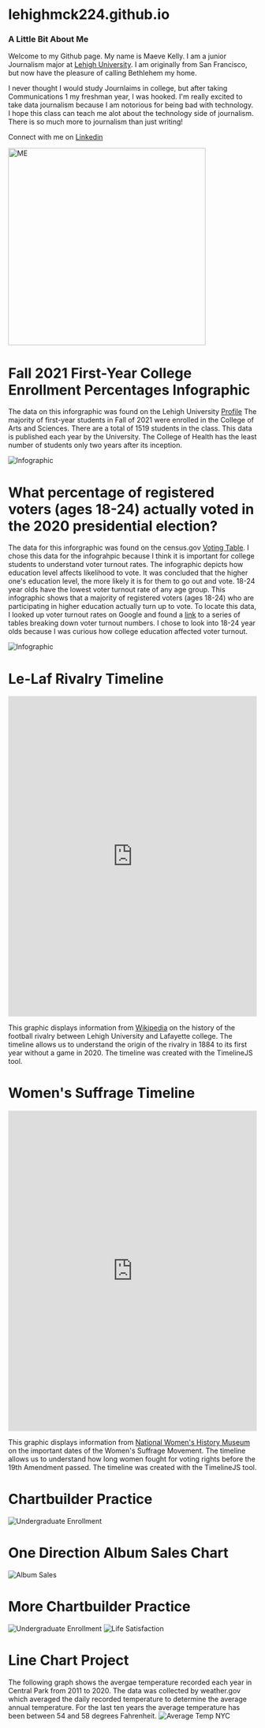 # lehighmck224.github.io
### A Little Bit About Me
Welcome to my Github page. My name is Maeve Kelly. I am a junior Journalism major at [Lehigh University](https://www1.lehigh.edu). I am originally from San Francisco, but now have the pleasure of calling Bethlehem my home. 

I never thought I would study Journlaims in college, but after taking Communications 1 my freshman year, I was hooked. I'm really excited to take data journalism because I am notorious for being bad with technology. I hope this class can teach me alot about the technology side of journalism. There is so much more to journalism than just writing!

Connect with me on [Linkedin](https://www.linkedin.com/in/mck224/)


<img src="https://github.com/lehighmck224/lehighmck224.github.io/blob/main/IMG_5619.jpeg?raw=true" alt="ME" width="400"/>

# Fall 2021 First-Year College Enrollment Percentages Infographic

The data on this inforgraphic was found on the Lehigh University [Profile](https://oirsa.lehigh.edu/sites/oirsa.lehigh.edu/files/LUprofile_2021.pdf) 
The majority of first-year students in Fall of 2021 were enrolled in the College of Arts and Sciences. There are a total of 1519 students in the class. This data is published each year by the University. The College of Health has the least number of students only two years after its inception.

![Infographic](https://github.com/lehighmck224/lehighmck224.github.io/blob/main/Your%20paragraph%20text.png?raw=true)

# What percentage of registered voters (ages 18-24) actually voted in the 2020 presidential election?

The data for this inforgraphic was found on the census.gov [Voting Table](https://www2.census.gov/programs-surveys/cps/tables/p20/585/table05_2.xlsx).
I chose this data for the infograhpic because I think it is important for college students to understand voter turnout rates. The infographic depicts how education level affects likelihood to vote. It was concluded that the higher one's education level, the more likely it is for them to go out and vote. 18-24 year olds have the lowest voter turnout rate of any age group. This infographic shows that a majority of registered voters (ages 18-24) who are participating in higher education actually turn up to vote. To locate this data, I looked up voter turnout rates on Google and found a [link](https://www.census.gov/data/tables/time-series/demo/voting-and-registration/p20-585.html) to a series of tables breaking down voter turnout numbers. I chose to look into 18-24 year olds because I was curious how college education affected voter turnout. 

![Infographic](https://github.com/lehighmck224/lehighmck224.github.io/blob/main/18-24%20year%20olds.png?raw=true)

# Le-Laf Rivalry Timeline

<iframe src='https://cdn.knightlab.com/libs/timeline3/latest/embed/index.html?source=1GRHSZdoi_uqMsbpnVsnBDO2XIpu72Go3wPmCzaNkx64&font=Default&lang=en&initial_zoom=2&height=650' width='100%' height='650' webkitallowfullscreen mozallowfullscreen allowfullscreen frameborder='0'></iframe>

This graphic displays information from [Wikipedia](https://en.wikipedia.org/wiki/The_Rivalry_(Lafayette–Lehigh)) on the history of the football rivalry between Lehigh University and Lafayette college. The timeline allows us to understand the origin of the rivalry in 1884 to its first year without a game in 2020. The timeline was created with the TimelineJS tool.

# Women's Suffrage Timeline

<iframe src='https://cdn.knightlab.com/libs/timeline3/latest/embed/index.html?source=1GRHSZdoi_uqMsbpnVsnBDO2XIpu72Go3wPmCzaNkx64&font=Default&lang=en&initial_zoom=2&height=650' width='100%' height='650' webkitallowfullscreen mozallowfullscreen allowfullscreen frameborder='0'></iframe>

This graphic displays information from [National Women's History Museum](http://www.crusadeforthevote.org/woman-suffrage-timeline-18401920) on the important dates of the Women's Suffrage Movement. The timeline allows us to understand how long women fought for voting rights before the 19th Amendment passed. The timeline was created with the TimelineJS tool.


# Chartbuilder Practice
![Undergraduate Enrollment](https://github.com/lehighmck224/lehighmck224.github.io/blob/main/chartbuilder.png?raw=true)

# One Direction Album Sales Chart
![Album Sales](https://github.com/lehighmck224/lehighmck224.github.io/blob/main/One_Direction_Album_Sales_Total_Sales_(copies)_chartbuilder-2.png?raw=true)

# More Chartbuilder Practice
![Undergraduate Enrollment](https://github.com/lehighmck224/lehighmck224.github.io/blob/main/Percentages_of_students_in_Lehigh's_three_undergraduate_colleges_Arts_&_Sciences_Business_Engineering_chartbuilder-2.png?raw=true)
![Life Satisfaction](https://github.com/lehighmck224/lehighmck224.github.io/blob/main/Life_satisfaction_in_Cantril_Ladder_(World_Happiness_Report_2019)_Life_satisfaction_in_Cantril_Ladder_(World_Happiness_Report_2019)_chartbuilder.png?raw=true)

# Line Chart Project
The following graph shows the avergae temperature recorded each year in Central Park from 2011 to 2020. The data was collected by weather.gov which averaged the daily recorded temperature to determine the average annual temperature. For the last ten years the average temperature has been between 54 and 58 degrees Fahrenheit.
![Average Temp NYC](https://github.com/lehighmck224/lehighmck224.github.io/blob/main/Average_Temperature_in_Central_Park_(2011-2020)_Average_Temperature_chartbuilder.png?raw=true)
